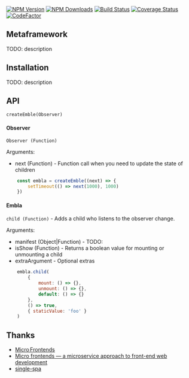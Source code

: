[![NPM Version](https://img.shields.io/npm/v/embla.svg?style=flat)](https://www.npmjs.com/package/embla)
[![NPM Downloads](https://img.shields.io/npm/dm/embla.svg?style=flat)](https://npmcharts.com/compare/embla?minimal=true)
[![Build Status](https://travis-ci.org/mitkaaa/embla.svg?branch=master)](https://travis-ci.org/mitkaaa/embla) [![Coverage Status](https://coveralls.io/repos/github/mitkaaa/embla/badge.svg?branch=master)](https://coveralls.io/github/mitkaaa/embla?branch=master)
[![CodeFactor](https://www.codefactor.io/repository/github/mitkaaa/embla/badge)](https://www.codefactor.io/repository/github/mitkaaa/embla)

## Metaframework
TODO: description

## Installation
TODO: description

## API

```createEmble(Observer)```

#### Observer

`Observer (Function)`

Arguments: 
- next (Function) - Function call when you need to update the state of children

```js
    const embla = createEmble((next) => {
        setTimeout(() => next(1000), 1000)
    })
```

#### Embla

`child (Function)` - Adds a child who listens to the observer change.

Arguments: 
- manifest (Object|Function) - TODO:
- isShow (Function) - Returns a boolean value for mounting or unmounting a child
- extraArgument - Optional extras

```js
    embla.child(
        {
            mount: () => {},
            unmount: () => {},
            default: () => {}
        },
        () => true,
        { staticValue: 'foo' }
    )
```


## Thanks
- [Micro Frontends](https://micro-frontends.org/)
- [Micro frontends — a microservice approach to front-end web development](https://medium.com/@tomsoderlund/micro-frontends-a-microservice-approach-to-front-end-web-development-f325ebdadc16)
- [single-spa](https://single-spa.js.org/)
